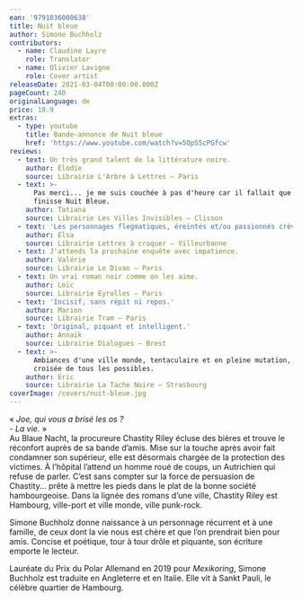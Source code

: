 ```yaml
---
ean: '9791036000638'
title: Nuit bleue
author: Simone Buchholz
contributors:
  - name: Claudine Layre
    role: Translator
  - name: Olivier Lavigne
    role: Cover artist
releaseDate: 2021-03-04T00:00:00.000Z
pageCount: 240
originalLanguage: de
price: 19.9
extras:
  - type: youtube
    title: Bande-annonce de Nuit bleue
    href: 'https://www.youtube.com/watch?v=5OpS5cPGfcw'
reviews:
  - text: Un très grand talent de la littérature noire.
    author: Élodie
    source: Librairie L'Arbre à Lettres – Paris
  - text: >-
      Pas merci... je me suis couchée à pas d'heure car il fallait que je
      finisse Nuit Bleue.
    author: Tatiana
    source: Librairie Les Villes Invisibles – Clisson
  - text: 'Les personnages flegmatiques, éreintés et/ou passionnés crèvent l''écran !'
    author: Elsa
    source: Librairie Lettres à croquer – Villeurbanne
  - text: J'attends la prochaine enquête avec impatience.
    author: Valérie
    source: Librairie Le Divan – Paris
  - text: Un vrai roman noir comme on les aime.
    author: Loïc
    source: Librairie Eyrolles – Paris
  - text: 'Incisif, sans répit ni repos.'
    author: Marion
    source: Librairie Tram – Paris
  - text: 'Original, piquant et intelligent.'
    author: Annaik
    source: Librairie Dialogues – Brest
  - text: >-
      Ambiances d'une ville monde, tentaculaire et en pleine mutation, à la
      croisée de tous les possibles.
    author: Eric
    source: Librairie La Tache Noire – Strasbourg
coverImage: /covers/nuit-bleue.jpg
---
```


« *Joe, qui vous a brisé les os ?*\
*- La vie.* »\
Au Blaue Nacht, la procureure Chastity Riley écluse des bières et trouve le réconfort auprès de sa bande d’amis. Mise sur la touche après avoir fait condamner son supérieur, elle est désormais chargée de la protection des victimes. À l’hôpital l’attend un homme roué de coups, un Autrichien qui refuse de parler. C’est sans compter sur la force de persuasion de Chastity... prête à mettre les pieds dans le plat de la bonne société hambourgeoise.
Dans la lignée des romans d’une ville, Chastity Riley est Hambourg, ville-port et ville monde, ville punk-rock.

Simone Buchholz donne naissance à un personnage récurrent et à une famille, de ceux dont la vie nous est chère et que l’on prendrait bien pour amis. Concise et poétique, tour à tour drôle et piquante, son écriture emporte le lecteur.

Lauréate du Prix du Polar Allemand en 2019 pour *Mexikoring*, Simone Buchholz est traduite en Angleterre et en Italie. Elle vit à Sankt Pauli, le célèbre quartier de Hambourg.

